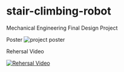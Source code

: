 # stair-climbing-robot
Mechanical Engineering Final Design Project

Poster
![project poster](https://github.com/user-attachments/assets/c863b6c7-10e1-43bd-bae5-9e0ab0f0df1f)

Rehersal Video

[![Rehersal Video](https://img.youtube.com/vi/NlYYPoEO4zo/0.jpg)](https://www.youtube.com/watch?v=NlYYPoEO4zo)
